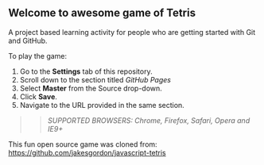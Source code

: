 ## Welcome to awesome game of Tetris

A project based learning activity for people who are getting started with Git
and GitHub.

To play the game:

1. Go to the **Settings** tab of this repository.
1. Scroll down to the section titled _GitHub Pages_
1. Select **Master** from the Source drop-down.
1. Click **Save**.
1. Navigate to the URL provided in the same section.

> > _*SUPPORTED BROWSERS*: Chrome, Firefox, Safari, Opera and IE9+_

This fun open source game was cloned from:
https://github.com/jakesgordon/javascript-tetris
